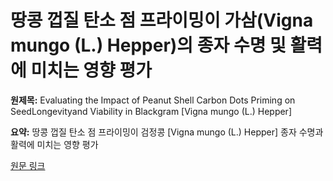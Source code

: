 # 땅콩 껍질 탄소 점 프라이밍이 가삼(Vigna mungo (L.) Hepper)의 종자 수명 및 활력에 미치는 영향 평가

**원제목:** Evaluating the Impact of Peanut Shell Carbon Dots Priming on SeedLongevityand Viability in Blackgram [Vigna mungo (L.) Hepper]

**요약:** 땅콩 껍질 탄소 점 프라이밍이 검정콩 [Vigna mungo (L.) Hepper] 종자 수명과 활력에 미치는 영향 평가

[원문 링크](https://scholar.google.com/scholar_url?url=http://arccarticles.s3.amazonaws.com/OnlinePublish/Final-article-attachemnt-with-doi-LR-5473-6089603e9087340b9bdcbbb1.pdf&hl=ko&sa=X&d=1140478880435700745&ei=Dc1xaM3DL7WP6rQPleKgkQQ&scisig=AAZF9b8JbVqJ_n2ukXFxgHJxXots&oi=scholaralrt&hist=BNQUaiIAAAAJ:10702514552365139929:AAZF9b_p8ac5YEjatl29a6pJ1Eh_&html=&pos=8&folt=kw-top)
